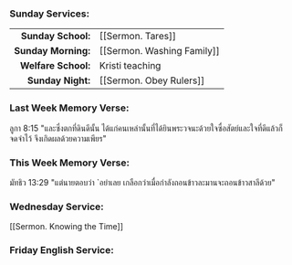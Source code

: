 ### Sunday Services:
| | |
| --:|:-- |
| **Sunday School:**  |  [[Sermon. Tares]]
| **Sunday Morning:** |  [[Sermon. Washing Family]]
| **Welfare School:** |  Kristi teaching
| **Sunday Night:**   |  [[Sermon. Obey Rulers]]
### Last Week Memory Verse:
ลูกา 8:15 "และซึ่งตกที่ดินดีนั้น ได้แก่คนเหล่านั้นที่ได้ยินพระวจนะด้วยใจซื่อสัตย์และใจที่ดีแล้วก็จดจำไว้ จึงเกิดผลด้วยความเพียร"
### This Week Memory Verse:
มัทธิว 13:29 "แต่นายตอบว่า `อย่าเลย เกลือกว่าเมื่อกำลังถอนข้าวละมานจะถอนข้าวสาลีด้วย"
### Wednesday Service:
[[Sermon. Knowing the Time]]
### Friday English Service:
